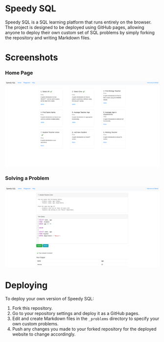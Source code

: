 # Speedy SQL

Speedy SQL is a SQL learning platform that runs entirely on the browser. 
The project is designed to be deployed using GitHub pages, 
allowing anyone to deploy their own custom set of SQL problems by simply forking the repository and writing Markdown files.

# Screenshots

### Home Page
![](https://github.com/Nicholas2750/speedy-sql/blob/media/home.png)

### Solving a Problem
![](https://github.com/Nicholas2750/speedy-sql/blob/media/problem.png)

# Deploying

To deploy your own version of Speedy SQL:
1. Fork this repository.
2. Go to your repository settings and deploy it as a GitHub pages.
3. Edit and create Markdown files in the `_problems` directory to specify your own custom problems.
4. Push any changes you made to your forked repository for the deployed website to change accordingly.
